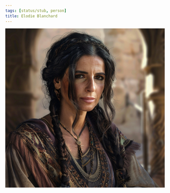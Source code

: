 ```yaml
---
tags: [status/stub, person]
title: Elodie Blanchard
---
```


![Elodie Blanchard](../../assets/elodie-blanchard.jpg)